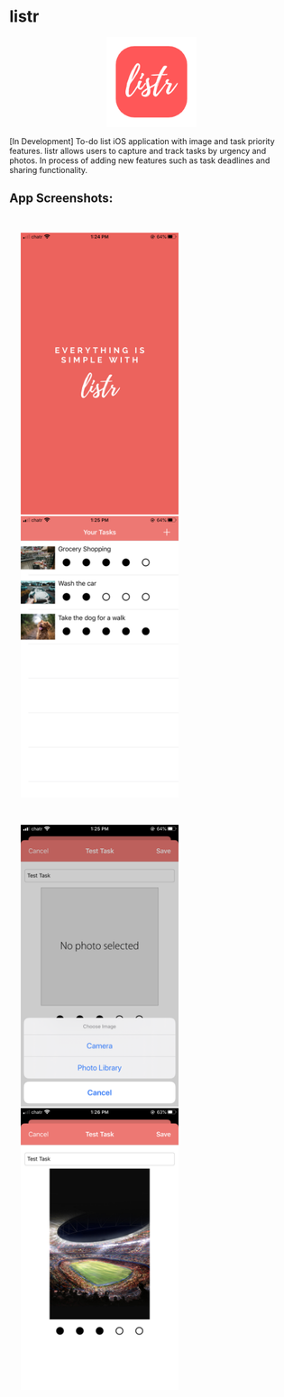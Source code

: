 # listr

<p align="center">
<img src="screenshots/logo.png" width="160" height="160">
</p>

[In Development] To-do list iOS application with image and task priority features. listr allows users to capture and track tasks by urgency and photos. In process of adding new features such as task deadlines and sharing functionality.

## App Screenshots:

<br>
<p float="left">
<img src="screenshots/launch.PNG" title="App Launch" hspace="20" width="280" height="500">
<img src="screenshots/home.PNG" title="App Launch" hspace="20" width="280" height="500">
</p>

<br>
<p float="left">
<img src="screenshots/new.PNG" title="App Launch" hspace="20" width="280" height="500">
<img src="screenshots/testtask.PNG" title="App Launch" hspace="20" width="280" height="500">
</p>

